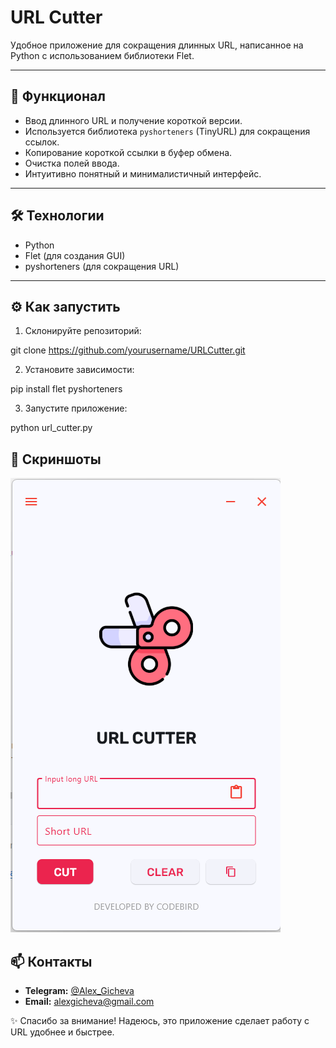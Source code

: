 # URL Cutter

Удобное приложение для сокращения длинных URL, написанное на Python с использованием библиотеки Flet.

---

## 🚀 Функционал

- Ввод длинного URL и получение короткой версии.
- Используется библиотека `pyshorteners` (TinyURL) для сокращения ссылок.
- Копирование короткой ссылки в буфер обмена.
- Очистка полей ввода.
- Интуитивно понятный и минималистичный интерфейс.

---

## 🛠 Технологии

- Python  
- Flet (для создания GUI)  
- pyshorteners (для сокращения URL)  

---

## ⚙️ Как запустить

1. Склонируйте репозиторий:  

git clone https://github.com/yourusername/URLCutter.git

2. Установите зависимости:

pip install flet pyshorteners

3. Запустите приложение:

python url_cutter.py

## 📸 Скриншоты

![Вид приложения](./screenshots/app.png)

## 📫 Контакты

* **Telegram:** [@Alex\_Gicheva](https://t.me/Alex_Gicheva)
* **Email:** [alexgicheva@gmail.com](mailto:alexgicheva@gmail.com)

✨ Спасибо за внимание! Надеюсь, это приложение сделает работу с URL удобнее и быстрее.
